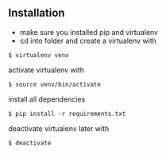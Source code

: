 Installation
------------

- make sure you installed pip and virtualenv
- cd into folder and create a virtualenv with

```
$ virtualenv venv
```

activate virtualenv with

```
$ source venv/bin/activate
```

install all dependencies 
```
$ pip install -r requirements.txt
```

deactivate virtualenv later with

```
$ deactivate
```
